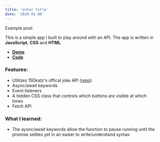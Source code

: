 ```yaml
---
title: 'enter title'
date: '2020-01-06'
---
```


Example post: 

This is a simple app I built to play around with an API. The app is written in **JavaScript**, **CSS** and **HTML**. 

- [**Demo**](https://jimbomoso.github.io/lameProgrammingJokes/)
- [**Code**](https://github.com/Jimbomoso/lameProgrammingJokes) 

### Features:

- Utilizes 15Dkatz's offical joke API ([repo](https://github.com/15Dkatz/official_joke_api))
- Async/await keywords 
- Event listeners
- A hidden CSS class that controls which buttons are visible at which times
- Fetch API 

### What I learned: 

- The aysnc/await keywords allow the function to pause running until the promise settles yet in an easier to write/understand syntax. 
